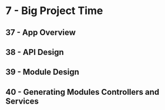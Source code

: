 # 7 - Big Project Time

## 37 - App Overview
## 38 - API Design
## 39 - Module Design
## 40 - Generating Modules Controllers and Services
